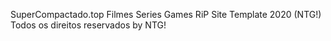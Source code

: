  SuperCompactado.top Filmes Series Games RiP  Site Template 2020 (NTG!)
Todos os direitos reservados by NTG!
